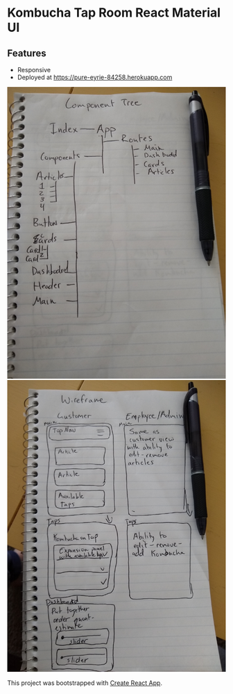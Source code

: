
# Kombucha Tap Room React Material UI 

## Features
- Responsive
- Deployed at https://pure-eyrie-84258.herokuapp.com

![Layout](ComponentTreePic.jpg)
![Layout](WireframePic.jpg)

This project was bootstrapped with [Create React App](https://github.com/facebook/create-react-app).



